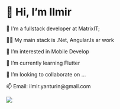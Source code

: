  <h1>👋 Hi, I’m Ilmir</h1>
 <p>🏢 I'm a fullstack developer at MatrixIT; </p>
 <p>👨‍💻 My main stack is .Net, AngularJs ar work </p>
 <p>👀 I’m interested in Mobile Develop </p>
<p>🌱 I’m currently learning Flutter </p>
<p>💞️ I’m looking to collaborate on ... </p>
<p>📫 Email: ilmir.yanturin@gmail.com </p>
<a href="https://www.linkedin.com/in/yanturinilmir" rel="nofollow">
    <img src="https://camo.githubusercontent.com/a493f6833f99fb3c85788d6d9305e6b7a42b838e5ee5d138fd9a8214a7e77472/68747470733a2f2f696d672e736869656c64732e696f2f62616467652f6c696e6b6564696e2d2532333030373742352e7376673f267374796c653d666f722d7468652d6261646765266c6f676f3d6c696e6b6564696e266c6f676f436f6c6f723d7768697465" data-canonical-src="https://img.shields.io/badge/linkedin-%230077B5.svg?&amp;style=for-the-badge&amp;logo=linkedin&amp;logoColor=white" style="max-width: 100%;">
  </a>


<!---
Ilmirya/Ilmirya is a ✨ special ✨ repository because its `README.md` (this file) appears on your GitHub profile.
You can click the Preview link to take a look at your changes.
--->
